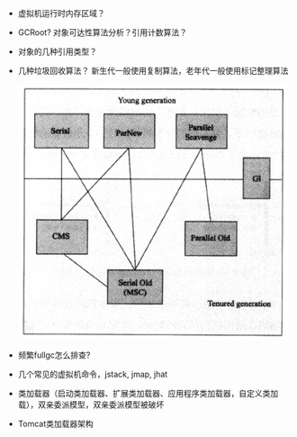 - 虚拟机运行时内存区域？
- GCRoot? 对象可达性算法分析？引用计数算法？
- 对象的几种引用类型？
- 几种垃圾回收算法？
    新生代一般使用复制算法，老年代一般使用标记整理算法
    
    ![虚拟机垃圾收集器](imgs/虚拟机垃圾收集器.png)
- 频繁fullgc怎么排查?
- 几个常见的虚拟机命令，jstack, jmap, jhat
- 类加载器（启动类加载器、扩展类加载器、应用程序类加载器，自定义类加载），双亲委派模型，双亲委派模型被破坏
- Tomcat类加载器架构
